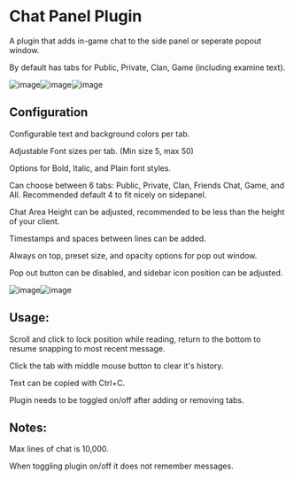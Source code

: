 # Chat Panel Plugin

A plugin that adds in-game chat to the side panel or seperate popout window. 

By default has tabs for Public, Private, Clan, Game (including examine text).


![image](https://github.com/Yenof/chat-panel/assets/122739279/1d60a059-4b70-409b-b171-e8bc84036bc8)![image](https://github.com/Yenof/chat-panel/assets/122739279/18919a6b-128a-4699-ae2a-436bcc29289b)![image](https://github.com/Yenof/chat-panel/assets/122739279/cfa6f204-3f40-4732-b94f-b30db4c072c1)



















## Configuration

Configurable text and background colors per tab. 

Adjustable Font sizes per tab. (Min size 5, max 50)

Options for Bold, Italic, and Plain font styles. 

Can choose between 6 tabs: Public, Private, Clan, Friends Chat, Game, and All. Recommended default 4 to fit nicely on sidepanel. 

Chat Area Height can be adjusted, recommended to be less than the height of your client. 

Timestamps and spaces between lines can be added.

Always on top, preset size, and opacity options for pop out window.

Pop out button can be disabled, and sidebar icon position can be adjusted.

![image](https://github.com/Yenof/chat-panel/assets/122739279/b66ed83d-94bb-4e09-b061-e45d59910718)![image](https://github.com/Yenof/chat-panel/assets/122739279/01688c70-a715-4bd5-b807-215c8b4a8df5)





## Usage:

Scroll and click to lock position while reading, return to the bottom to resume snapping to most recent message.

Click the tab with middle mouse button to clear it's history.

Text can be copied with Ctrl+C.

Plugin needs to be toggled on/off after adding or removing tabs.




## Notes:

Max lines of chat is 10,000.

When toggling plugin on/off it does not remember messages. 
